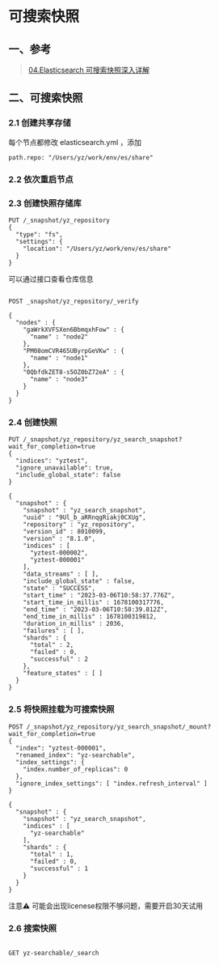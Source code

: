 # 可搜索快照


## 一、参考

> [04.Elasticsearch 可搜索快照深入详解](https://www.yuque.com/deep_elasticsearch/tzcm9n/grbfm2)


## 二、可搜索快照

### 2.1 创建共享存储

每个节点都修改 elasticsearch.yml ，添加

```
path.repo: "/Users/yz/work/env/es/share"
```

### 2.2 依次重启节点

### 2.3 创建快照存储库

```
PUT /_snapshot/yz_repository
{
  "type": "fs",
  "settings": {
    "location": "/Users/yz/work/env/es/share"
  }
}
```

可以通过接口查看仓库信息

```

POST _snapshot/yz_repository/_verify

{
  "nodes" : {
    "gaWrkXVFSXen6BbmqxhFow" : {
      "name" : "node2"
    },
    "PM08omCVR465UByrpGeVKw" : {
      "name" : "node1"
    },
    "0QbfdkZET8-s5OZ0bZ72eA" : {
      "name" : "node3"
    }
  }
}

```

### 2.4 创建快照

```
PUT /_snapshot/yz_repository/yz_search_snapshot?wait_for_completion=true
{
  "indices": "yztest",
  "ignore_unavailable": true,
  "include_global_state": false
}

{
  "snapshot" : {
    "snapshot" : "yz_search_snapshot",
    "uuid" : "9Ul_b_aRRnqgRiakj0CXUg",
    "repository" : "yz_repository",
    "version_id" : 8010099,
    "version" : "8.1.0",
    "indices" : [
      "yztest-000002",
      "yztest-000001"
    ],
    "data_streams" : [ ],
    "include_global_state" : false,
    "state" : "SUCCESS",
    "start_time" : "2023-03-06T10:58:37.776Z",
    "start_time_in_millis" : 1678100317776,
    "end_time" : "2023-03-06T10:58:39.812Z",
    "end_time_in_millis" : 1678100319812,
    "duration_in_millis" : 2036,
    "failures" : [ ],
    "shards" : {
      "total" : 2,
      "failed" : 0,
      "successful" : 2
    },
    "feature_states" : [ ]
  }
}

```

### 2.5 将快照挂载为可搜索快照

```
POST /_snapshot/yz_repository/yz_search_snapshot/_mount?wait_for_completion=true
{
  "index": "yztest-000001", 
  "renamed_index": "yz-searchable", 
  "index_settings": { 
    "index.number_of_replicas": 0
  },
  "ignore_index_settings": [ "index.refresh_interval" ] 
}

{
  "snapshot" : {
    "snapshot" : "yz_search_snapshot",
    "indices" : [
      "yz-searchable"
    ],
    "shards" : {
      "total" : 1,
      "failed" : 0,
      "successful" : 1
    }
  }
}

```

注意⚠️ 可能会出现licenese权限不够问题，需要开启30天试用

### 2.6 搜索快照

```

GET yz-searchable/_search
```

